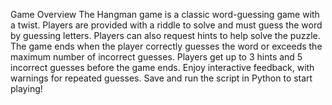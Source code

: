 Game Overview
The Hangman game is a classic word-guessing game with a twist. Players are provided with a riddle to solve and must guess the word by guessing letters.
Players can also request hints to help solve the puzzle. The game ends when the player correctly guesses the word or exceeds the maximum number of incorrect guesses.
Players get up to 3 hints and 5 incorrect guesses before the game ends. Enjoy interactive feedback, with warnings for repeated guesses. Save and run the script in Python to start playing!
